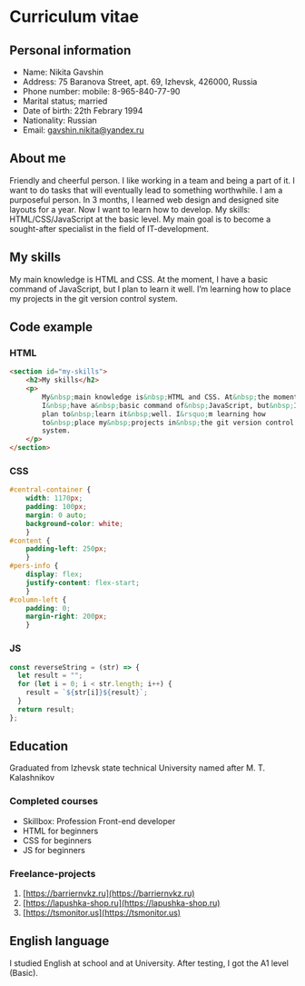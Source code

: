 # Curriculum vitae

## Personal information

- Name: Nikita Gavshin
- Address: 75 Baranova Street, apt. 69, Izhevsk, 426000, Russia
- Phone number: mobile: 8-965-840-77-90
- Marital status; married
- Date of birth: 22th Febrary 1994
- Nationality: Russian
- Email: gavshin.nikita@yandex.ru

## About me

Friendly and cheerful person. I like working in a team and being a part of it. I want to do tasks that will eventually lead to something worthwhile. I am a purposeful person. In 3 months, I learned web design and designed site layouts for a year. Now I want to learn how to develop. My skills: HTML/CSS/JavaScript at the basic level. My main goal is to become a sought-after specialist in the field of IT-development.

## My skills

My main knowledge is HTML and CSS. At the moment, I have a basic command of JavaScript, but I plan to learn it well. I’m learning how to place my projects in the git version control system.

## Code example

### HTML

```HTML
<section id="my-skills">
    <h2>My skills</h2>
    <p>
        My&nbsp;main knowledge is&nbsp;HTML and CSS. At&nbsp;the moment,
        I&nbsp;have a&nbsp;basic command of&nbsp;JavaScript, but&nbsp;I
        plan to&nbsp;learn it&nbsp;well. I&rsquo;m learning how
        to&nbsp;place my&nbsp;projects in&nbsp;the git version control
        system.
    </p>
</section>
```

### CSS

```CSS
#central-container {
    width: 1170px;
    padding: 100px;
    margin: 0 auto;
    background-color: white;
    }
#content {
    padding-left: 250px;
    }
#pers-info {
    display: flex;
    justify-content: flex-start;
    }
#column-left {
    padding: 0;
    margin-right: 200px;
    }
```

### JS

```javascript
const reverseString = (str) => {
  let result = "";
  for (let i = 0; i < str.length; i++) {
    result = `${str[i]}${result}`;
  }
  return result;
};
```

## Education

Graduated from Izhevsk state technical University named after M. T. Kalashnikov

### Completed courses

- Skillbox: Profession Front-end developer
- HTML for beginners
- CSS for beginners
- JS for beginners

### Freelance-projects

1. [https://barriernvkz.ru](https://barriernvkz.ru)
2. [https://lapushka-shop.ru](https://lapushka-shop.ru)
3. [https://tsmonitor.us](https://tsmonitor.us)

## English language

I studied English at school and at University. After testing, I got the A1 level (Basic).
